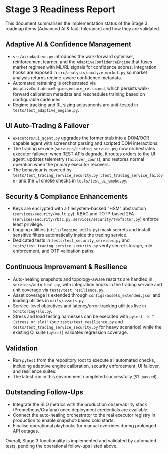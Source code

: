 # Stage 3 Readiness Report

This document summarises the implementation status of the Stage 3 roadmap items (Advanced AI & fault tolerance) and how they are validated.

## Adaptive AI & Confidence Management
- `src/ai/adaptive.py` introduces the walk-forward optimiser, reinforcement learner, and the `AdaptiveConfidenceEngine` that fuses market regimes with ML/RL signals for confidence scores. Integration hooks are exposed in `src/analysis/analyze_market.py` so market analysis returns regime-aware confidence metadata.
- Automated retraining is orchestrated via `AdaptiveConfidenceEngine.ensure_retrained`, which persists walk-forward calibration metadata and reschedules training based on configurable cadences.
- Regime tracking and RL sizing adjustments are unit-tested in `tests/test_adaptive_engine.py`.

## UI Auto-Trading & Failover
- `executors/ui_agent.py` upgrades the former stub into a DOM/OCR capable agent with screenshot parsing and scripted DOM interactions.
- The trading service (`services/trading_service.py`) now orchestrates executor failover: when REST APIs degrade, it routes orders to the UI agent, updates telemetry (`failover_count`), and restores normal operation when the primary executor recovers.
- The behaviour is covered by `tests/test_trading_service_security.py::test_trading_service_failover` and the UI smoke checks in `tests/test_ui_smoke.py`.

## Security & Compliance Enhancements
- Keys are encrypted with a filesystem-backed "HSM" abstraction (`services/security/vault.py`). RBAC and TOTP-based 2FA (`services/security/rbac.py`, `services/security/twofactor.py`) enforce least privilege.
- Logging utilities (`utils/logging_utils.py`) mask secrets and install sensitive filters automatically inside the trading service.
- Dedicated tests in `tests/test_security_services.py` and `tests/test_trading_service_security.py` verify secret storage, role enforcement, and OTP validation paths.

## Continuous Improvement & Resilience
- Auto-healing snapshots and topology-aware restarts are handled in `services/auto_heal.py`, with integration hooks in the trading service and unit coverage via `tests/test_resilience.py`.
- Asset coverage is extended through `configs/assets_extended.json` and loading utilities in `utils/assets.py`.
- Service-level objectives and latency/error tracking utilities live in `monitoring/slo.py`.
- Stress and load testing harnesses can be executed with `pytest -k "(stress or slo)"` (see `tests/test_resilience.py` and `tests/test_trading_service_security.py` for heavy scenarios) while the existing CI suite (`pytest`) validates regression coverage.

## Validation
- Run `pytest` from the repository root to execute all automated checks, including adaptive engine calibration, security enforcement, UI failover, and resilience suites.
- The latest run in this environment completed successfully (`57 passed`).

## Outstanding Follow-Ups
- Integrate the SLO metrics with the production observability stack (Prometheus/Grafana) once deployment credentials are available.
- Connect the auto-healing orchestrator to the real executor registry in production to enable snapshot-based cold starts.
- Finalise operational playbooks for manual overrides during prolonged API outages.

Overall, Stage 3 functionality is implemented and validated by automated tests, pending the operational follow-ups listed above.
